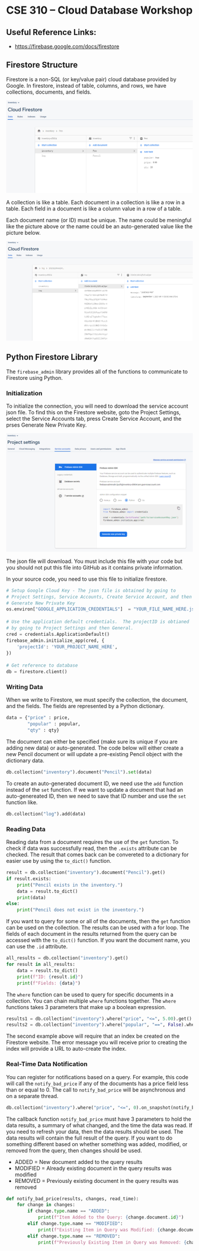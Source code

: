 # CSE 310 – Cloud Database Workshop

## Useful Reference Links:

* https://firebase.google.com/docs/firestore

## Firestore Structure

Firestore is a non-SQL (or key/value pair) cloud database provided by Google.  In firestore, instead of table, columns, and rows, we have collections, documents, and fields.

![firestore](firestore1.png)

A collection is like a table.  Each document in a collection is like a row in a table.  Each field in a document is like a column value in a row of a table.

Each document name (or ID) must be unique.  The name could be meningful like the picture above or the name could be an auto-generated value like the picture below.

![firestore](firestore2.png)

## Python Firestore Library

The `firebase_admin` library provides all of the functions to communicate to Firestore using Python.

### Initialization

To initialize the connection, you will need to download the service account json file.  To find this on the Firestore website, goto the Project Settings, select the Service Accounts tab, press Create Service Account, and the prses Generate New Private Key.

![firestore](firestore_service_account.png)

The json file will download.  You must include this file with your code but you should not put this file into GitHub as it contains private information. 

In your source code, you need to use this file to initialize firestore. 

```python
# Setup Google Cloud Key - The json file is obtained by going to 
# Project Settings, Service Accounts, Create Service Account, and then
# Generate New Private Key
os.environ["GOOGLE_APPLICATION_CREDENTIALS"]  = "YOUR_FILE_NAME_HERE.json"

# Use the application default credentials.  The projectID is obtianed 
# by going to Project Settings and then General.
cred = credentials.ApplicationDefault()
firebase_admin.initialize_app(cred, {
    'projectId': 'YOUR_PROJECT_NAME_HERE',
})

# Get reference to database
db = firestore.client()
```

### Writing Data

When we write to Firestore, we must specify the collection, the document, and the fields.  The fields are represented by a Python dictionary.

```python
data = {"price" : price, 
        "popular" : popular,
        "qty" : qty}
```

The document can either be specified (make sure its unique if you are adding new data) or auto-generated.  The code below will either create a new Pencil document or will update a pre-existing Pencil object with the dictionary data.

```python
db.collection("inventory").document("Pencil").set(data)
```

To create an auto-generated document ID, we need use the `add` function instead of the `set` function.  If we want to update a document that had an auto-genereated ID, then we need to save that ID number and use the `set` function like.

```python
db.collection("log").add(data)
```

### Reading Data

Reading data from a document requires the use of the `get` function.  To check if data was successfully read, then the `.exists` attribute can be checked.  The result that comes back can be convereted to a dictionary for easier use by using the `to_dict()` function.

```python
result = db.collection("inventory").document("Pencil").get()
if result.exists:
    print("Pencil exists in the inventory.")
    data = result.to_dict()
    print(data)
else:
    print("Pencil does not exist in the inventory.")
```

If you want to query for some or all of the documents, then the `get` function can be used on the collection.  The results can be used with a for loop.  The fields of each document in the results returned from the query can be accessed with the `to_dict()` function.  If you want the document name, you can use the `.id` attribute.

```python
all_results = db.collection("inventory").get()
for result in all_results:
    data = result.to_dict()
    print(f"ID: {result.id}")
    print(f"Fields: {data}")
```

The `where` function can be used to query for specific documents in a collection.  You can chain multiple `where` functions together.  The `where` functions takes 3 parameters that make up a boolean expression.  

```python
results1 = db.collection("inventory").where("price", "<=", 5.00).get()
results2 = db.collection("inventory").where("popular", "==", False).where("price", ">=", 100.00).get()
```

The second example above will require that an index be created on the Firestore website.  The error message you will receive prior to creating the index will provide a URL to auto-create the index.

### Real-Time Data Notification

You can register for notifications based on a query.  For example, this code will call the `notify_bad_price` if any of the documents has a price field less than or equal to 0.  The call to `notify_bad_price` will be asynchronous and on a separate thread.

```python
db.collection("inventory").where("price", "<=", 0).on_snapshot(notify_bad_price)
```

The callback function `notify_bad_price` must have 3 parameters to hold the data results, a summary of what changed, and the time the data was read. If you need to refresh your data, then the data results should be used.  The data results will contain the full result of the query. If you want to do something different based on whether something was added, modified, or removed from the query, then changes should be used.

* ADDED = New document added to the query results
* MODIFIED = Already existing document in the query results was modified
* REMOVED = Previously existing document in the query results was removed

```python
def notify_bad_price(results, changes, read_time):
    for change in changes:
        if change.type.name == "ADDED": 
            print(f"Item Added to the Query: {change.document.id}")
        elif change.type.name == "MODIFIED":
            print(f"Existing Item in Query was Modified: {change.document.id}")
        elif change.type.name == "REMOVED":
            print(f"Previously Existing Item in Query was Removed: {change.document.id}")
```